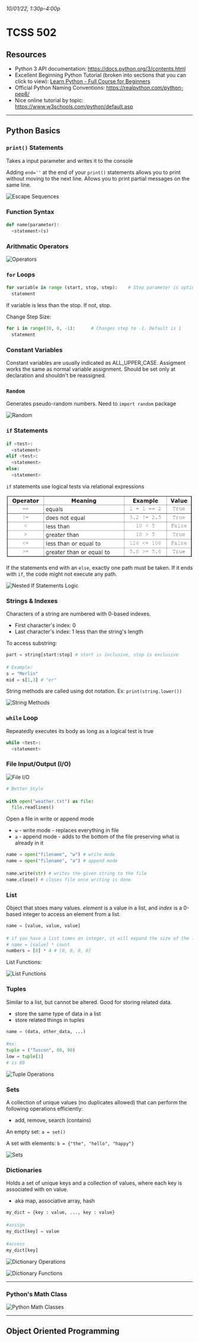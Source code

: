 _10/01/22, 1:30p-4:00p_

# TCSS 502

## Resources
- Python 3 API documentation: https://docs.python.org/3/contents.html
- Excellent Beginning Python Tutorial (broken into sections that you can click to view): [Learn Python - Full Course for Beginners](https://www.youtube.com/watch?v=rfscVS0vtbw&ab_channel=freeCodeCamp.org)
- Official Python Naming Conventions: https://realpython.com/python-pep8/
- Nice online tutorial by topic: https://www.w3schools.com/python/default.asp

----
## Python Basics

### **`print()` Statements**

Takes a input parameter and writes it to the console

Adding `end=''` at the end of your `print()` statements allows you to print without moving to the next line. Allows you to print partial messages on the same line.

![Escape Sequences](../img/EscapeSequences.png)

### **Function Syntax**
```python
def name(parameter):
  <statement>(s)
```

### **Arithmatic Operators**
![Operators](../img/operators.png)


### **`for` Loops**
```python
for variable in range (start, stop, step):    # Step parameter is optional
  statement
```

If variable is less than the stop. If not, stop.

Change Step Size:
```python
for i in range(10, 0, -1):      # Changes step to -1. Default is 1
  statement
```

### **Constant Variables**

Constant variables are usually indicated as ALL_UPPER_CASE. Assigment works the same as normal variable assignment. Should be set only at declaration and shouldn't be reassigned.

### **`Random`**

Generates pseudo-random numbers. Need to `import random` package

![Random](../img/random.png)


### **`if` Statements**

```python
if <test>:
  <statement>
elif <test>:
  <statement>
else:
  <statement>
```

`if` statements use logical tests via relational expressions

![Relational Operators](./img/boolean.png)

If the statements end with an `else`, exactly one path must be taken. If it ends with `if`, the code might not execute any path. 

![Nested If Statements Logic](../img/nestedif.png)

### **Strings & Indexes**

Characters of a string are numbered with 0-based indexes.
- First character's index: 0
- Last character's index: 1 less than the string's length

To access substring:
```python
part = string[start:stop] # start is inclusive, stop is exclusive

# Example:
s = "Merlin"
mid = s[1,3] # "er"
```

String methods are called using dot notation. Ex: `print(string.lower())`

![String Methods](../img/stringmethods.png)

### **`while` Loop**

Repeatedly executes its body as long as a logical test is true

```python
while <test>:
  <statement>
```

### **File Input/Output (I/O)**

![File I/O](../img/fileinputoutput.png)

```python
# Better Style

with open("weather.txt") as file:
  file.readlines()
```

Open a file in write or append mode
- `w` - write mode - replaces everything in file
- `a` - append mode - adds to the bottom of the file preserving what is already in it

```python
name = open("filename", "w") # write mode
name = open("filename", "a") # append mode

name.write(str) # writes the given string to the file
name.close() # closes file once writing is done
```

### **List**

Object that stoes many values. _element_ is a value in a list, and _index_ is a 0-based integer to access an element from a list.

```python
name = [value, value, value]

# if you have a list times an integer, it will expand the size of the list
# name = [value] * count
numbers = [0] * 4 # [0, 0, 0, 0]
```

List Functions:

![List Functions](../img/listfunctions.png)

### **Tuples**

Similar to a list, but cannot be altered. Good for storing related data.
- store the same type of data in a list
- store related things in tuples

```python
name = (data, other_data, ...)

#ex:
tuple = ("Tuscon", 80, 90)
low = tuple[1]
# is 80
```

![Tuple Operations](../img/tupleOps.png)

### **Sets**

A collection of unique values (no duplicates allowed) that can perform the following operations efficiently:
- add, remove, search (contains)

An empty set: `a = set()`

A set with elements: `b = {"the", "hello", "happy"}`

![Sets](../img/sets.png)

### **Dictionaries**

Holds a set of unique keys and a collection of values, where each key is associated with on value.
- aka map, associative array, hash

```python 
my_dict = {key : value, ..., key : value}

#assign
my_dict[key] = value

#access
my_dict[key]
```

![Dictionary Operations](../img/dictionaries.png)

![Dictionary Functions](../img/dictoops.png)

****


### Python's Math Class

![Python Math Classes](../img/MathClasses.png)



----
## Object Oriented Programming